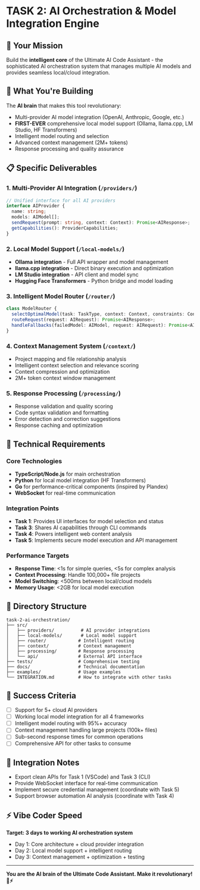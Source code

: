 # TASK 2: AI Orchestration & Model Integration Engine

## 🎯 Your Mission
Build the **intelligent core** of the Ultimate AI Code Assistant - the sophisticated AI orchestration system that manages multiple AI models and provides seamless local/cloud integration.

## 🚀 What You're Building
The **AI brain** that makes this tool revolutionary:
- Multi-provider AI model integration (OpenAI, Anthropic, Google, etc.)
- **FIRST-EVER** comprehensive local model support (Ollama, llama.cpp, LM Studio, HF Transformers)
- Intelligent model routing and selection
- Advanced context management (2M+ tokens)
- Response processing and quality assurance

## 📋 Specific Deliverables

### 1. Multi-Provider AI Integration (`/providers/`)
```typescript
// Unified interface for all AI providers
interface AIProvider {
  name: string;
  models: AIModel[];
  sendRequest(prompt: string, context: Context): Promise<AIResponse>;
  getCapabilities(): ProviderCapabilities;
}
```

### 2. Local Model Support (`/local-models/`)
- **Ollama integration** - Full API wrapper and model management
- **llama.cpp integration** - Direct binary execution and optimization
- **LM Studio integration** - API client and model sync
- **Hugging Face Transformers** - Python bridge and model loading

### 3. Intelligent Model Router (`/router/`)
```typescript
class ModelRouter {
  selectOptimalModel(task: TaskType, context: Context, constraints: Constraints): AIModel;
  routeRequest(request: AIRequest): Promise<AIResponse>;
  handleFallbacks(failedModel: AIModel, request: AIRequest): Promise<AIResponse>;
}
```

### 4. Context Management System (`/context/`)
- Project mapping and file relationship analysis
- Intelligent context selection and relevance scoring
- Context compression and optimization
- 2M+ token context window management

### 5. Response Processing (`/processing/`)
- Response validation and quality scoring
- Code syntax validation and formatting
- Error detection and correction suggestions
- Response caching and optimization

## 🔧 Technical Requirements

### Core Technologies
- **TypeScript/Node.js** for main orchestration
- **Python** for local model integration (HF Transformers)
- **Go** for performance-critical components (inspired by Plandex)
- **WebSocket** for real-time communication

### Integration Points
- **Task 1**: Provides UI interfaces for model selection and status
- **Task 3**: Shares AI capabilities through CLI commands
- **Task 4**: Powers intelligent web content analysis
- **Task 5**: Implements secure model execution and API management

### Performance Targets
- **Response Time**: <1s for simple queries, <5s for complex analysis
- **Context Processing**: Handle 100,000+ file projects
- **Model Switching**: <500ms between local/cloud models
- **Memory Usage**: <2GB for local model execution

## 📁 Directory Structure
```
task-2-ai-orchestration/
├── src/
│   ├── providers/          # AI provider integrations
│   ├── local-models/       # Local model support
│   ├── router/            # Intelligent routing
│   ├── context/           # Context management
│   ├── processing/        # Response processing
│   └── api/               # External API interface
├── tests/                 # Comprehensive testing
├── docs/                  # Technical documentation
├── examples/              # Usage examples
└── INTEGRATION.md         # How to integrate with other tasks
```

## 🎯 Success Criteria
- [ ] Support for 5+ cloud AI providers
- [ ] Working local model integration for all 4 frameworks
- [ ] Intelligent model routing with 95%+ accuracy
- [ ] Context management handling large projects (100k+ files)
- [ ] Sub-second response times for common operations
- [ ] Comprehensive API for other tasks to consume

## 🔗 Integration Notes
- Export clean APIs for Task 1 (VSCode) and Task 3 (CLI)
- Provide WebSocket interface for real-time communication
- Implement secure credential management (coordinate with Task 5)
- Support browser automation AI analysis (coordinate with Task 4)

## ⚡ Vibe Coder Speed
**Target: 3 days to working AI orchestration system**
- Day 1: Core architecture + cloud provider integration
- Day 2: Local model support + intelligent routing
- Day 3: Context management + optimization + testing

---
**You are the AI brain of the Ultimate Code Assistant. Make it revolutionary! 🧠⚡**

